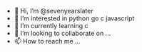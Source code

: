 - 👋 Hi, I’m @sevenyearslater
- 👀 I’m interested in python go c javascript
- 🌱 I’m currently learning c
- 💞️ I’m looking to collaborate on ...
- 📫 How to reach me ...

<!---
sevenyearslater/sevenyearslater is a ✨ special ✨ repository because its `README.md` (this file) appears on your GitHub profile.
You can click the Preview link to take a look at your changes.
--->
